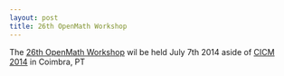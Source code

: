 ```yaml
---
layout: post
title: 26th OpenMath Workshop
---
```

The [26th OpenMath Workshop](http://www.cicm-conference.org/2014/cicm.php?event=openmath) wil be held July 7th 2014 aside of [CICM 2014](http://www.cicm-conference.org/2014) in Coimbra, PT
